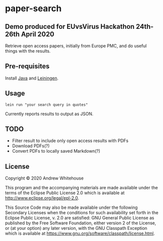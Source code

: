 # paper-search

## Demo produced for EUvsVirus Hackathon 24th-26th April 2020

Retrieve open access papers, initially from Europe PMC, 
and do useful things with the results.

## Pre-requisites

Install [Java](https://openjdk.java.net/) and [Leiningen](https://leiningen.org/).

## Usage

`lein run "your search query in quotes"`

Currently reports results to output as JSON.

## TODO

- Filter result to include only open access results with PDFs
- Download PDFs(?)
- Convert PDFs to locally saved Markdown(?)

## License

Copyright © 2020 Andrew Whitehouse

This program and the accompanying materials are made available under the
terms of the Eclipse Public License 2.0 which is available at
http://www.eclipse.org/legal/epl-2.0.

This Source Code may also be made available under the following Secondary
Licenses when the conditions for such availability set forth in the Eclipse
Public License, v. 2.0 are satisfied: GNU General Public License as published by
the Free Software Foundation, either version 2 of the License, or (at your
option) any later version, with the GNU Classpath Exception which is available
at https://www.gnu.org/software/classpath/license.html.
